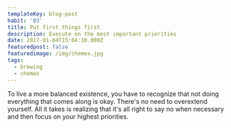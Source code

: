 ```yaml
---
templateKey: blog-post
habit: '03'
title: Put first things first
description: Execute on the most important priorities
date: 2017-01-04T15:04:10.000Z
featuredpost: false
featuredimage: /img/chemex.jpg
tags:
  - brewing
  - chemex
---
```


To live a more balanced existence, you have to recognize that not doing everything that comes along is okay. There's no need to overextend yourself. All it takes is realizing that it's all right to say no when necessary and then focus on your highest priorities. 